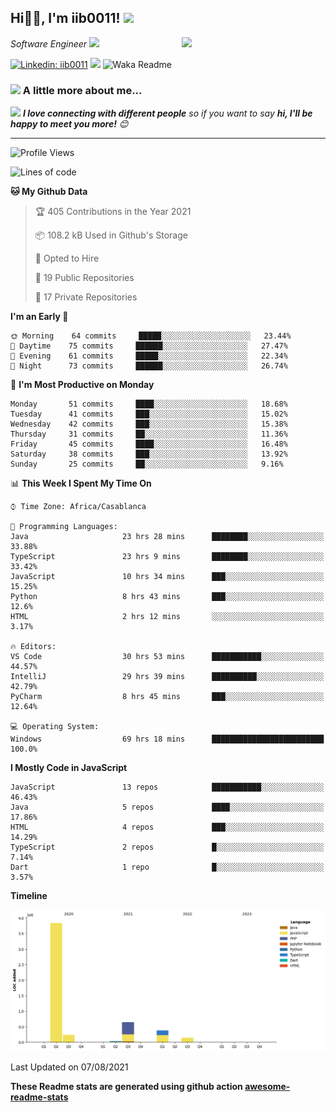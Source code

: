 <h2>Hi🙏🏻, I'm iib0011! <img src="https://media.giphy.com/media/12oufCB0MyZ1Go/giphy.gif" width="50"></h2>
<img align='right' src="https://media.giphy.com/media/XH5DBrjjjWUIBCQ13b/giphy.gif" width="230">
<p><em>Software Engineer <img src="https://media.giphy.com/media/WUlplcMpOCEmTGBtBW/giphy.gif" width="30"> 
</em></p>


[![Linkedin: iib0011](https://img.shields.io/badge/-iib0011-blue?style=flat-square&logo=Linkedin&logoColor=white&link=https://www.linkedin.com/in/iib0011/)](https://www.linkedin.com/in/iib0011/)
![](https://visitor-badge.glitch.me/badge?page_id=iib0011)
![Waka Readme](https://github.com/iib0011/iib0011/workflows/Waka%20Readme/badge.svg)


### <img src="https://media.giphy.com/media/VgCDAzcKvsR6OM0uWg/giphy.gif" width="50"> A little more about me...  


<img src="https://media.giphy.com/media/LnQjpWaON8nhr21vNW/giphy.gif" width="60"> <em><b>I love connecting with different people</b> so if you want to say <b>hi, I'll be happy to meet you more!</b> 😊</em>

---
<!--START_SECTION:waka-->
![Profile Views](http://img.shields.io/badge/Profile%20Views-9-blue)

![Lines of code](https://img.shields.io/badge/From%20Hello%20World%20I%27ve%20Written-2.3%20million%20lines%20of%20code-blue)

**🐱 My Github Data** 

> 🏆 405 Contributions in the Year 2021
 > 
> 📦 108.2 kB Used in Github's Storage 
 > 
> 💼 Opted to Hire
 > 
> 📜 19 Public Repositories 
 > 
> 🔑 17 Private Repositories  
 > 
**I'm an Early 🐤** 

```text
🌞 Morning    64 commits     █████░░░░░░░░░░░░░░░░░░░░   23.44% 
🌆 Daytime    75 commits     ██████░░░░░░░░░░░░░░░░░░░   27.47% 
🌃 Evening    61 commits     █████░░░░░░░░░░░░░░░░░░░░   22.34% 
🌙 Night      73 commits     ██████░░░░░░░░░░░░░░░░░░░   26.74%

```
📅 **I'm Most Productive on Monday** 

```text
Monday       51 commits     ████░░░░░░░░░░░░░░░░░░░░░   18.68% 
Tuesday      41 commits     ███░░░░░░░░░░░░░░░░░░░░░░   15.02% 
Wednesday    42 commits     ███░░░░░░░░░░░░░░░░░░░░░░   15.38% 
Thursday     31 commits     ██░░░░░░░░░░░░░░░░░░░░░░░   11.36% 
Friday       45 commits     ████░░░░░░░░░░░░░░░░░░░░░   16.48% 
Saturday     38 commits     ███░░░░░░░░░░░░░░░░░░░░░░   13.92% 
Sunday       25 commits     ██░░░░░░░░░░░░░░░░░░░░░░░   9.16%

```


📊 **This Week I Spent My Time On** 

```text
⌚︎ Time Zone: Africa/Casablanca

💬 Programming Languages: 
Java                     23 hrs 28 mins      ████████░░░░░░░░░░░░░░░░░   33.88% 
TypeScript               23 hrs 9 mins       ████████░░░░░░░░░░░░░░░░░   33.42% 
JavaScript               10 hrs 34 mins      ███░░░░░░░░░░░░░░░░░░░░░░   15.25% 
Python                   8 hrs 43 mins       ███░░░░░░░░░░░░░░░░░░░░░░   12.6% 
HTML                     2 hrs 12 mins       ░░░░░░░░░░░░░░░░░░░░░░░░░   3.17%

🔥 Editors: 
VS Code                  30 hrs 53 mins      ███████████░░░░░░░░░░░░░░   44.57% 
IntelliJ                 29 hrs 39 mins      ██████████░░░░░░░░░░░░░░░   42.79% 
PyCharm                  8 hrs 45 mins       ███░░░░░░░░░░░░░░░░░░░░░░   12.64%

💻 Operating System: 
Windows                  69 hrs 18 mins      █████████████████████████   100.0%

```

**I Mostly Code in JavaScript** 

```text
JavaScript               13 repos            ███████████░░░░░░░░░░░░░░   46.43% 
Java                     5 repos             ████░░░░░░░░░░░░░░░░░░░░░   17.86% 
HTML                     4 repos             ███░░░░░░░░░░░░░░░░░░░░░░   14.29% 
TypeScript               2 repos             █░░░░░░░░░░░░░░░░░░░░░░░░   7.14% 
Dart                     1 repo              █░░░░░░░░░░░░░░░░░░░░░░░░   3.57%

```


**Timeline**

![Chart not found](https://raw.githubusercontent.com/iib0011/iib0011/master/charts/bar_graph.png) 


 Last Updated on 07/08/2021
<!--END_SECTION:waka-->

**These Readme stats are generated using github action [awesome-readme-stats](https://github.com/iib0011/waka-readme-stats)**
